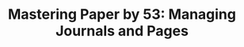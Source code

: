 ---
layout: article
title: "Mastering Paper by 53: Managing Journals and Pages"
modified:
categories: mastering-paper
excerpt: "Learn how to create templates by duplicating pages across journals — perfect for building consistency in a drawing project."
tags: [Paper by 53, tutorial, drawing, painting, iPad]
image:
  feature:
  teaser:
  thumb:
comments:
---